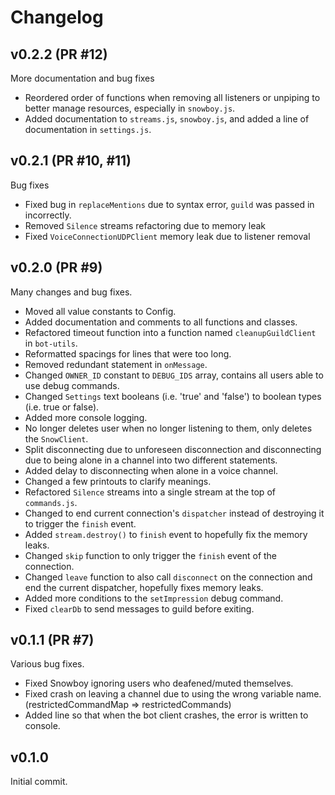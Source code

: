 # Changelog

## v0.2.2 (PR #12)
More documentation and bug fixes
* Reordered order of functions when removing all listeners or unpiping to better manage resources, especially in `snowboy.js`.
* Added documentation to `streams.js`, `snowboy.js`, and added a line of documentation in `settings.js`.

## v0.2.1 (PR #10, #11)
Bug fixes
* Fixed bug in `replaceMentions` due to syntax error, `guild` was passed in incorrectly.
* Removed `Silence` streams refactoring due to memory leak
* Fixed `VoiceConnectionUDPClient` memory leak due to listener removal

## v0.2.0 (PR #9)
Many changes and bug fixes.
* Moved all value constants to Config.
* Added documentation and comments to all functions and classes.
* Refactored timeout function into a function named `cleanupGuildClient` in `bot-utils`.
* Reformatted spacings for lines that were too long.
* Removed redundant statement in `onMessage`.
* Changed `OWNER_ID` constant to `DEBUG_IDS` array, contains all users able to use debug commands.
* Changed `Settings` text booleans (i.e. 'true' and 'false') to boolean types (i.e. true or false).
* Added more console logging.
* No longer deletes user when no longer listening to them, only deletes the `SnowClient`.
* Split disconnecting due to unforeseen disconnection and disconnecting due to being alone in a channel into two different statements.
* Added delay to disconnecting when alone in a voice channel.
* Changed a few printouts to clarify meanings.
* Refactored `Silence` streams into a single stream at the top of `commands.js`.
* Changed to end current connection's `dispatcher` instead of destroying it to trigger the `finish` event.
* Added `stream.destroy()` to `finish` event to hopefully fix the memory leaks.
* Changed `skip` function to only trigger the `finish` event of the connection.
* Changed `leave` function to also call `disconnect` on the connection and end the current dispatcher, hopefully fixes memory leaks.
* Added more conditions to the `setImpression` debug command.
* Fixed `clearDb` to send messages to guild before exiting.

## v0.1.1 (PR #7)
Various bug fixes.
* Fixed Snowboy ignoring users who deafened/muted themselves.
* Fixed crash on leaving a channel due to using the wrong variable name. (restrictedCommandMap => restrictedCommands)
* Added line so that when the bot client crashes, the error is written to console.

## v0.1.0
Initial commit.
